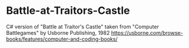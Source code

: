 # Battle-at-Traitors-Castle
C# version of "Battle at Traitor's Castle" taken from "Computer Battlegames" by Usborne Publishing, 1982
https://usborne.com/browse-books/features/computer-and-coding-books/
